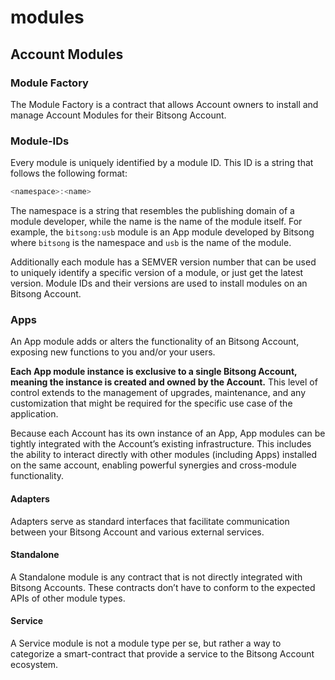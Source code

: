 # modules

## Account Modules

### Module Factory

The Module Factory is a contract that allows Account owners to install and manage Account Modules for their Bitsong Account.

### Module-IDs

Every module is uniquely identified by a module ID. This ID is a string that follows the following format:

```rust
<namespace>:<name>
```

The namespace is a string that resembles the publishing domain of a module developer, while the name is the name of the module itself. For example, the `bitsong:usb` module is an App module developed by Bitsong where `bitsong` is the namespace and `usb` is the name of the module.

Additionally each module has a SEMVER version number that can be used to uniquely identify a specific version of a module, or just get the latest version. Module IDs and their versions are used to install modules on an Bitsong Account.

### Apps

An App module adds or alters the functionality of an Bitsong Account, exposing new functions to you and/or your users.

**Each App module instance is exclusive to a single Bitsong Account, meaning the instance is created and owned by the Account.** This level of control extends to the management of upgrades, maintenance, and any customization that might be required for the specific use case of the application.

Because each Account has its own instance of an App, App modules can be tightly integrated with the Account’s existing infrastructure. This includes the ability to interact directly with other modules (including Apps) installed on the same account, enabling powerful synergies and cross-module functionality.

#### Adapters

Adapters serve as standard interfaces that facilitate communication between your Bitsong Account and various external services.

#### Standalone

A Standalone module is any contract that is not directly integrated with Bitsong Accounts. These contracts don’t have to conform to the expected APIs of other module types.

#### Service

A Service module is not a module type per se, but rather a way to categorize a smart-contract that provide a service to the Bitsong Account ecosystem.
